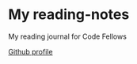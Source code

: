 # My reading-notes
My reading journal for Code Fellows


[Github profile](https://github.com/jennisung)
